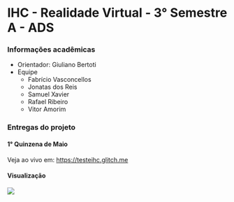 # IHC - Realidade Virtual - 3° Semestre A - ADS

### Informações acadêmicas
- Orientador: Giuliano Bertoti
- Equipe
     - Fabrício Vasconcellos
     - Jonatas dos Reis
     - Samuel Xavier
     - Rafael Ribeiro
     - Vitor Amorim
     
### Entregas do projeto
     
#### 1° Quinzena de Maio

   Veja ao vivo em: https://testeihc.glitch.me
   
#### Visualização
![](https://i.imgur.com/1Ajgdme.png)
